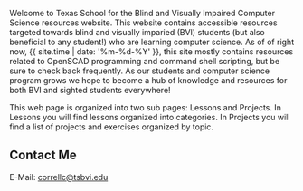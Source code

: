 Welcome to Texas School for the Blind and Visually Impaired Computer Science resources website. This website contains accessible resources targeted towards blind and visually imparied (BVI) students (but also beneficial to any student!) who are learning computer science. As of of right now, {{ site.time | date: '%m-%d-%Y' }}, this site mostly contains resources related to OpenSCAD programming and command shell scripting, but be sure to check back frequently. As our students and computer science program grows we hope to become a hub of knowledge and resources for both BVI and sighted students everywhere!  
  
This web page is organized into two sub pages: Lessons and Projects. In Lessons you will find lessons organized into categories. In Projects you will find a list of projects and exercises organized by topic.  
  
## Contact Me
E-Mail: [correllc@tsbvi.edu](mailto:correllc@tsbvi.edu)